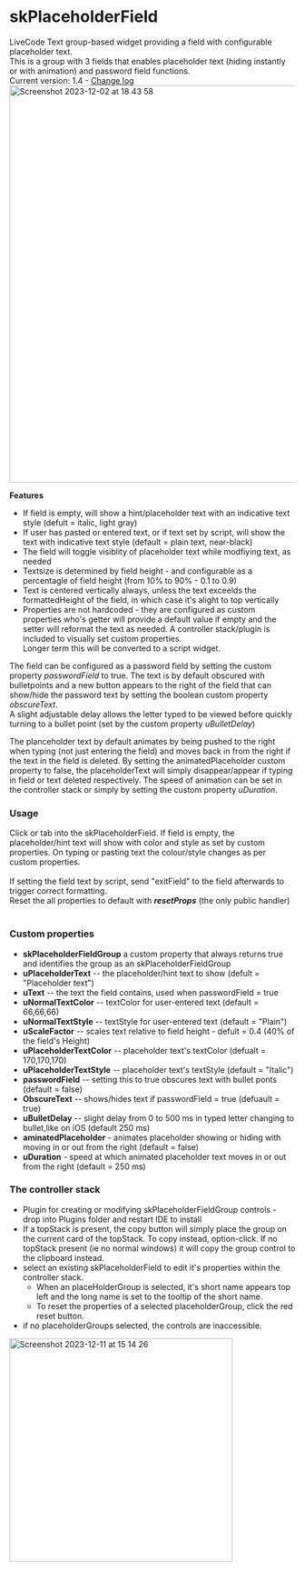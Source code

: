 # skPlaceholderField
LiveCode Text group-based widget providing a field with configurable placeholder text.  
This is a group with 3 fields that enables placeholder text (hiding instantly or with animation) and password field functions.  
Current version: 1.4 - [Change log](changelog.md)    
<img width="699" alt="Screenshot 2023-12-02 at 18 43 58" src="https://github.com/stam66/skPlaceholderField/assets/5677273/c45128c2-b2cc-4c6a-b669-b3e06c61f88a">

**Features**
 - If field is empty, will show a hint/placeholder text with an indicative text style (defult = italic, light gray)
 - If user has pasted or entered text, or if text set by script, will show the text with indicative text style (default = plain text, near-black)
 - The field will toggle visiblity of placeholder text while modfiying text, as needed
 - Textsize is determined by field height - and configurable as a percentagle of field height (from 10% to 90% - 0.1 to 0.9)
 - Text is centered vertically always, unless the text exceelds the formattedHeight of the field, in which case it's alight to top vertically
 - Properties are not hardcoded - they are configured as custom properties who's getter will provide a default value if empty and the setter will reformat the text as needed.
A controller stack/plugin is included to visually set custom properties.<br>
Longer term this will be converted to a script widget.  

The field can be configured as a password field by setting the custom property _passwordField_ to true. The text is by default obscured with bulletpoints and a new button appears to the right of the field that can show/hide the password text by setting the boolean custom property _obscureText_.  
A slight adjustable delay allows the letter typed to be viewed before quickly turning to a bullet point (set by the custom property _uBulletDelay_)  

The planceholder text by default animates by being pushed to the right when typing (not just entering the field) and moves back in from the right if the text in the field is deleted. By setting the animatedPlaceholder custom property to false, the placeholderText will simply disappear/appear if typing in field or text deleted respectively. The speed of animation can be set in the controller stack or simply by setting the custom property _uDuration_.

### Usage
Click or tab into the skPlaceholderField. If field is empty, the placeholder/hint text will show with color and style as set by custom properties. On typing or pasting text the colour/style changes as per custom properties. <br><br>
If setting the field text by script, send "exitField" to the field afterwards to trigger correct formatting.  
Reset the all properties to default with **_resetProps_** (the only public handler)<br><br>

### Custom properties
* **skPlaceholderFieldGroup** a custom property that always returns true and identifies the group as an skPlaceholderFieldGroup
* **uPlaceholderText** -- the placeholder/hint text to show (defult = "Placeholder text")
* **uText** -- the text the field contains, used when passwordField = true
* **uNormalTextColor** -- textColor for user-entered text (default = 66,66,66)
* **uNormalTextStyle** -- textStyle for user-entered text (default = "Plain")
* **uScaleFactor** -- scales text relative to field height - defult = 0.4 (40% of the field's Height)
* **uPlaceholderTextColor** -- placeholder text's textColor (defualt = 170,170,170)
* **uPlaceholderTextStyle** -- placeholder text's textStyle (default = "Italic")
* **passwordField** -- setting this to true obscures text with bullet ponts (default = false)
* **ObscureText** -- shows/hides text if passwordField = true (defuault = true)
* **uBulletDelay** -- slight delay from 0 to 500 ms in typed letter changing to bullet,like on iOS (default 250 ms)
* **aminatedPlaceholder** - animates placeholder showing or hiding with moving in or out from the right (default = false)
* **uDuration** - speed at which animated placeholder text moves in or out from the right (default = 250 ms)

### The controller stack
- Plugin for creating or modifying skPlaceholderFieldGroup controls - drop into Plugins folder and restart IDE to install
- If a topStack is present, the copy button will simply place the group on the current card of the topStack. To copy instead, option-click. If no topStack present (ie no normal windows) it will copy the group control to the clipboard instead.
- select an existing skPlaceholderField to edit it's properties within the controller stack.
  - When an placeHolderGroup is selected, it's short name appears top left and the long name is set to the tooltip of the short name.
  - To reset the properties of a selected placeholderGroup, click the red reset button.
- if no placeholderGroups selected, the controls are inaccessible.
<img width="393" alt="Screenshot 2023-12-11 at 15 14 26" src="https://github.com/stam66/skPlaceholderField/assets/5677273/140d91c2-de77-4436-a553-2405c2dd3391">


